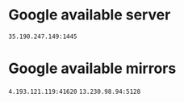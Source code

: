 # Google available server

`35.190.247.149:1445`

# Google available mirrors

`4.193.121.119:41620`
`13.230.98.94:5128`
